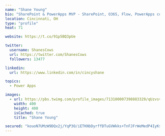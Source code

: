 ```yaml
---
name: "Shane Young"
bio: "SharePoint & PowerApps MVP - SharePoint, O365, Flow, PowerApps consulting? @PowerApps911 | Pure Snark? You found it."
location: Cincinnati, OH
type: "profile"
heat: 71

website: https://t.co/91p5BQ3pUe

twitter:
  username: ShanesCows
  url: https://twitter.com/ShanesCows
  followers: 13477

linkedin:
  url: https://www.linkedin.com/in/cincyshane

topics:
  - Power Apps

images:
  - url: https://pbs.twimg.com/profile_images/713100007398883329/qUzvsvQ3_400x400.jpg
    width: 400
    height: 400
    isCached: true
    title: "Shane Young"

secured: "kouoN7UMzW9DQx2j/YqP3O/iETKNbDyrffDTuGVWkks+TnFJFrWeMedP4IyKsyv2sl39xlfFwG9yvwazf73TLeQU8+EqIJXdXGlKv5/r2DsknCKQA1/ZLoZ+mz8GxHS5EkFHRi0STDbBKiQZEUuVQBa/qT+9iOKgZesgp2/J1wNsMIGpZU90i6NFbumT2s6gfxilnG/eK9mwOA0+kx1et/pUG9sjlBxf7sC1ci11kZEBGlaLpu2YxXhpnkSjqHXjHmK/XUZvCEmL4ZNKRTSQzkiwYsVq55+0a9/HVPIWtidDMrVO2Izqn862/Tsf6b2BYKTdXoLD57qdWYCmiL0soll3xM5V2P+d90LVsFYFwBeUGZlPmm6PO44dpkoLWK2/K3KtRoKBqOKFYNgicvaz0esJMDt22rihAMBwfsXTzI0=;0m2b09AnUZjSU8ll4pnu7Q=="
---
```



